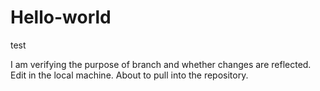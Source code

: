 # Hello-world
test


I am verifying the purpose of branch and whether changes are reflected.
Edit in the local machine.
About to pull into the repository.  